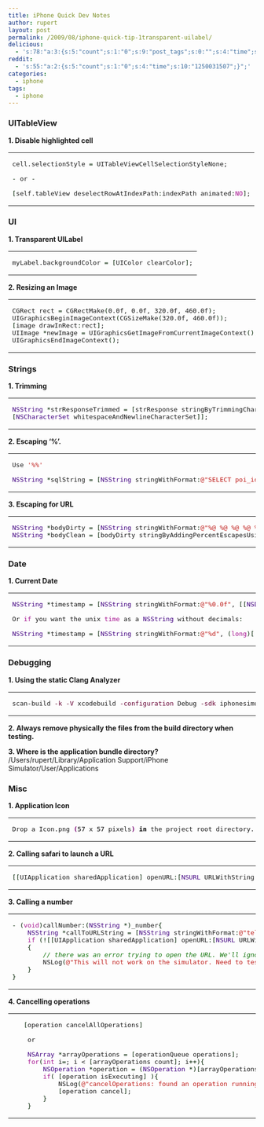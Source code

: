 ```yaml
---
title: iPhone Quick Dev Notes
author: rupert
layout: post
permalink: /2009/08/iphone-quick-tip-1transparent-uilabel/
delicious:
  - 's:78:"a:3:{s:5:"count";s:1:"0";s:9:"post_tags";s:0:"";s:4:"time";s:10:"1250031506";}";'
reddit:
  - 's:55:"a:2:{s:5:"count";s:1:"0";s:4:"time";s:10:"1250031507";}";'
categories:
  - iphone
tags:
  - iphone
---
```

### UITableView

**1. Disable highlighted cell**

<div class="wp_syntax">
  <table>
    <tr>
      <td class="code">
        <pre class="objc" style="font-family:monospace;">cell.selectionStyle <span style="color: #002200;">=</span> UITableViewCellSelectionStyleNone; 
&nbsp;
<span style="color: #002200;">-</span> or <span style="color: #002200;">-</span>
&nbsp;
<span style="color: #002200;">&#91;</span>self.tableView deselectRowAtIndexPath<span style="color: #002200;">:</span>indexPath animated<span style="color: #002200;">:</span><span style="color: #a61390;">NO</span><span style="color: #002200;">&#93;</span>;</pre>
      </td>
    </tr>
  </table>
</div>

### UI

**1. Transparent UILabel**

<div class="wp_syntax">
  <table>
    <tr>
      <td class="code">
        <pre class="objc" style="font-family:monospace;">myLabel.backgroundColor <span style="color: #002200;">=</span> <span style="color: #002200;">&#91;</span>UIColor clearColor<span style="color: #002200;">&#93;</span>;</pre>
      </td>
    </tr>
  </table>
</div>

**2. Resizing an Image**

<div class="wp_syntax">
  <table>
    <tr>
      <td class="code">
        <pre class="objc" style="font-family:monospace;">CGRect rect <span style="color: #002200;">=</span> CGRectMake<span style="color: #002200;">&#40;</span>0.0f, 0.0f, 320.0f, 460.0f<span style="color: #002200;">&#41;</span>;
UIGraphicsBeginImageContext<span style="color: #002200;">&#40;</span>CGSizeMake<span style="color: #002200;">&#40;</span>320.0f, 460.0f<span style="color: #002200;">&#41;</span><span style="color: #002200;">&#41;</span>;
<span style="color: #002200;">&#91;</span>image drawInRect<span style="color: #002200;">:</span>rect<span style="color: #002200;">&#93;</span>;
UIImage <span style="color: #002200;">*</span>newImage <span style="color: #002200;">=</span> UIGraphicsGetImageFromCurrentImageContext<span style="color: #002200;">&#40;</span><span style="color: #002200;">&#41;</span>;
UIGraphicsEndImageContext<span style="color: #002200;">&#40;</span><span style="color: #002200;">&#41;</span>;</pre>
      </td>
    </tr>
  </table>
</div>

### Strings

**1. Trimming**

<div class="wp_syntax">
  <table>
    <tr>
      <td class="code">
        <pre class="objc" style="font-family:monospace;"><span style="color: #400080;">NSString</span> <span style="color: #002200;">*</span>strResponseTrimmed <span style="color: #002200;">=</span> <span style="color: #002200;">&#91;</span>strResponse stringByTrimmingCharactersInSet<span style="color: #002200;">:</span> 
<span style="color: #002200;">&#91;</span><span style="color: #400080;">NSCharacterSet</span> whitespaceAndNewlineCharacterSet<span style="color: #002200;">&#93;</span><span style="color: #002200;">&#93;</span>;</pre>
      </td>
    </tr>
  </table>
</div>

**2. Escaping &#8216;%&#8217;.**

<div class="wp_syntax">
  <table>
    <tr>
      <td class="code">
        <pre class="objc" style="font-family:monospace;">Use <span style="color: #bf1d1a;">'%%'</span>
&nbsp;
<span style="color: #400080;">NSString</span> <span style="color: #002200;">*</span>sqlString <span style="color: #002200;">=</span> <span style="color: #002200;">&#91;</span><span style="color: #400080;">NSString</span> stringWithFormat<span style="color: #002200;">:</span><span style="color: #bf1d1a;">@</span><span style="color: #bf1d1a;">"SELECT poi_id, en_name FROM poi WHERE Upper(en_name) LIKE '%%%@%%' LIMIT 100"</span>, text<span style="color: #002200;">&#93;</span>;</pre>
      </td>
    </tr>
  </table>
</div>

**3. Escaping for URL**

<div class="wp_syntax">
  <table>
    <tr>
      <td class="code">
        <pre class="objc" style="font-family:monospace;"><span style="color: #400080;">NSString</span> <span style="color: #002200;">*</span>bodyDirty <span style="color: #002200;">=</span> <span style="color: #002200;">&#91;</span><span style="color: #400080;">NSString</span> stringWithFormat<span style="color: #002200;">:</span><span style="color: #bf1d1a;">@</span><span style="color: #bf1d1a;">"%@ %@ %@ %@ %@ %@"</span>, poi.en_name, poi.en_fullpoiadd, poi.py_fullpoiadd, poi.tel_no, poi.fax_no, poi.email<span style="color: #002200;">&#93;</span>;
<span style="color: #400080;">NSString</span> <span style="color: #002200;">*</span>bodyClean <span style="color: #002200;">=</span> <span style="color: #002200;">&#91;</span>bodyDirty stringByAddingPercentEscapesUsingEncoding<span style="color: #002200;">:</span>NSUTF8StringEncoding<span style="color: #002200;">&#93;</span>;</pre>
      </td>
    </tr>
  </table>
</div>

### Date

**1. Current Date**

<div class="wp_syntax">
  <table>
    <tr>
      <td class="code">
        <pre class="objc" style="font-family:monospace;"><span style="color: #400080;">NSString</span> <span style="color: #002200;">*</span>timestamp <span style="color: #002200;">=</span> <span style="color: #002200;">&#91;</span><span style="color: #400080;">NSString</span> stringWithFormat<span style="color: #002200;">:</span><span style="color: #bf1d1a;">@</span><span style="color: #bf1d1a;">"%0.0f"</span>, <span style="color: #002200;">&#91;</span><span style="color: #002200;">&#91;</span><span style="color: #400080;">NSDate</span> date<span style="color: #002200;">&#93;</span> timeIntervalSince1970<span style="color: #002200;">&#93;</span><span style="color: #002200;">&#93;</span>;
&nbsp;
Or <span style="color: #a61390;">if</span> you want the unix <span style="color: #a61390;">time</span> as a <span style="color: #400080;">NSString</span> without decimals<span style="color: #002200;">:</span>
&nbsp;
<span style="color: #400080;">NSString</span> <span style="color: #002200;">*</span>timestamp <span style="color: #002200;">=</span> <span style="color: #002200;">&#91;</span><span style="color: #400080;">NSString</span> stringWithFormat<span style="color: #002200;">:</span><span style="color: #bf1d1a;">@</span><span style="color: #bf1d1a;">"%d"</span>, <span style="color: #002200;">&#40;</span><span style="color: #a61390;">long</span><span style="color: #002200;">&#41;</span><span style="color: #002200;">&#91;</span><span style="color: #002200;">&#91;</span><span style="color: #400080;">NSDate</span> date<span style="color: #002200;">&#93;</span> timeIntervalSince1970<span style="color: #002200;">&#93;</span><span style="color: #002200;">&#93;</span>;</pre>
      </td>
    </tr>
  </table>
</div>

### Debugging

**1. Using the static Clang Analyzer**

<div class="wp_syntax">
  <table>
    <tr>
      <td class="code">
        <pre class="bash" style="font-family:monospace;">scan-build <span style="color: #660033;">-k</span> <span style="color: #660033;">-V</span> xcodebuild <span style="color: #660033;">-configuration</span> Debug <span style="color: #660033;">-sdk</span> iphonesimulator3.1</pre>
      </td>
    </tr>
  </table>
</div>

**2. Always remove physically the files from the build directory when testing.**

**3. Where is the application bundle directory?**  
/Users/rupert/Library/Application Support/iPhone Simulator/User/Applications

### Misc

**1. Application Icon**

<div class="wp_syntax">
  <table>
    <tr>
      <td class="code">
        <pre class="bash" style="font-family:monospace;">Drop a Icon.png <span style="color: #7a0874; font-weight: bold;">&#40;</span><span style="color: #000000;">57</span> x <span style="color: #000000;">57</span> pixels<span style="color: #7a0874; font-weight: bold;">&#41;</span> <span style="color: #000000; font-weight: bold;">in</span> the project root directory.</pre>
      </td>
    </tr>
  </table>
</div>

**2. Calling safari to launch a URL**

<div class="wp_syntax">
  <table>
    <tr>
      <td class="code">
        <pre class="objc" style="font-family:monospace;"><span style="color: #002200;">&#91;</span><span style="color: #002200;">&#91;</span>UIApplication sharedApplication<span style="color: #002200;">&#93;</span> openURL<span style="color: #002200;">:</span><span style="color: #002200;">&#91;</span><span style="color: #400080;">NSURL</span> URLWithString<span style="color: #002200;">:</span><span style="color: #bf1d1a;">@</span><span style="color: #bf1d1a;">"http://www.apple.com"</span><span style="color: #002200;">&#93;</span><span style="color: #002200;">&#93;</span>;</pre>
      </td>
    </tr>
  </table>
</div>

**3. Calling a number**

<div class="wp_syntax">
  <table>
    <tr>
      <td class="code">
        <pre class="objc" style="font-family:monospace;"><span style="color: #002200;">-</span> <span style="color: #002200;">&#40;</span><span style="color: #a61390;">void</span><span style="color: #002200;">&#41;</span>callNumber<span style="color: #002200;">:</span><span style="color: #002200;">&#40;</span><span style="color: #400080;">NSString</span> <span style="color: #002200;">*</span><span style="color: #002200;">&#41;</span>_number<span style="color: #002200;">&#123;</span>
	<span style="color: #400080;">NSString</span> <span style="color: #002200;">*</span>callToURLString <span style="color: #002200;">=</span> <span style="color: #002200;">&#91;</span><span style="color: #400080;">NSString</span> stringWithFormat<span style="color: #002200;">:</span><span style="color: #bf1d1a;">@</span><span style="color: #bf1d1a;">"tel:+%@"</span>, _number<span style="color: #002200;">&#93;</span>;
	<span style="color: #a61390;">if</span> <span style="color: #002200;">&#40;</span><span style="color: #002200;">!</span><span style="color: #002200;">&#91;</span><span style="color: #002200;">&#91;</span>UIApplication sharedApplication<span style="color: #002200;">&#93;</span> openURL<span style="color: #002200;">:</span><span style="color: #002200;">&#91;</span><span style="color: #400080;">NSURL</span> URLWithString<span style="color: #002200;">:</span>callToURLString<span style="color: #002200;">&#93;</span><span style="color: #002200;">&#93;</span><span style="color: #002200;">&#41;</span>
	<span style="color: #002200;">&#123;</span>
		<span style="color: #11740a; font-style: italic;">// there was an error trying to open the URL. We'll ignore for the time being.</span>
		NSLog<span style="color: #002200;">&#40;</span><span style="color: #bf1d1a;">@</span><span style="color: #bf1d1a;">"This will not work on the simulator. Need to test in the device"</span><span style="color: #002200;">&#41;</span>;
	<span style="color: #002200;">&#125;</span>   
<span style="color: #002200;">&#125;</span></pre>
      </td>
    </tr>
  </table>
</div>

**4. Cancelling operations**

<div class="wp_syntax">
  <table>
    <tr>
      <td class="code">
        <pre class="objc" style="font-family:monospace;">	<span style="color: #002200;">&#91;</span>operation cancelAllOperations<span style="color: #002200;">&#93;</span>
&nbsp;
	or 
&nbsp;
	<span style="color: #400080;">NSArray</span> <span style="color: #002200;">*</span>arrayOperations <span style="color: #002200;">=</span> <span style="color: #002200;">&#91;</span>operationQueue operations<span style="color: #002200;">&#93;</span>;
	<span style="color: #a61390;">for</span><span style="color: #002200;">&#40;</span><span style="color: #a61390;">int</span> i<span style="color: #002200;">=</span><span style="color: #2400d9;"></span>; i &lt; <span style="color: #002200;">&#91;</span>arrayOperations count<span style="color: #002200;">&#93;</span>; i<span style="color: #002200;">++</span><span style="color: #002200;">&#41;</span><span style="color: #002200;">&#123;</span>
		<span style="color: #400080;">NSOperation</span> <span style="color: #002200;">*</span>operation <span style="color: #002200;">=</span> <span style="color: #002200;">&#40;</span><span style="color: #400080;">NSOperation</span> <span style="color: #002200;">*</span><span style="color: #002200;">&#41;</span><span style="color: #002200;">&#91;</span>arrayOperations objectAtIndex<span style="color: #002200;">:</span>i<span style="color: #002200;">&#93;</span>;
		<span style="color: #a61390;">if</span><span style="color: #002200;">&#40;</span> <span style="color: #002200;">&#91;</span>operation isExecuting<span style="color: #002200;">&#93;</span> <span style="color: #002200;">&#41;</span><span style="color: #002200;">&#123;</span>
			NSLog<span style="color: #002200;">&#40;</span><span style="color: #bf1d1a;">@</span><span style="color: #bf1d1a;">"cancelOperations: found an operation running. Cancelling..."</span><span style="color: #002200;">&#41;</span>;
			<span style="color: #002200;">&#91;</span>operation cancel<span style="color: #002200;">&#93;</span>;
		<span style="color: #002200;">&#125;</span>
	<span style="color: #002200;">&#125;</span></pre>
      </td>
    </tr>
  </table>
</div>